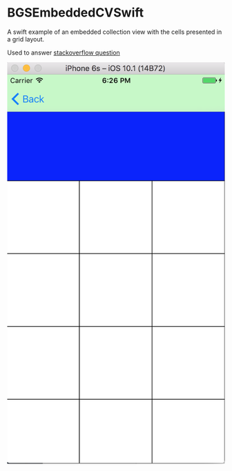 # BGSEmbeddedCVSwift
A swift example of an embedded collection view with the cells presented in a grid layout.

Used to answer [stackoverflow question](http://stackoverflow.com/questions/28325277/how-to-set-cell-spacing-and-uicollectionview-uicollectionviewflowlayout-size-r/28327193#28327193)

![Demo Image](https://github.com/petetodd/BGSEmbeddedCVSwift/blob/master/BGSEmbeddedCVSwift/demo1.png "Grid CollectionView")


